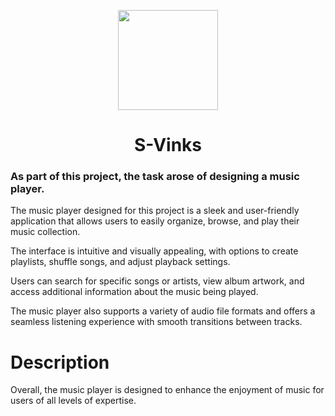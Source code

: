<p align="center">
  <img src="https://github.com/P1trusHka/Vplay/blob/master/decoration/Logo2.0.jpg" width="160" />
</p>
<h1 align="center">S-Vinks</h1></li>


<h3> As part of this project, the task arose of designing a music player. </h3>


The music player designed for this project is a sleek and user-friendly application that allows users to easily organize, browse, and play their music collection. 

The interface is intuitive and visually appealing, with options to create playlists, shuffle songs, and adjust playback settings. 

Users can search for specific songs or artists, view album artwork, and access additional information about the music being played. 

The music player also supports a variety of audio file formats and offers a seamless listening experience with smooth transitions between tracks. 


# Description
Overall, the music player is designed to enhance the enjoyment of music for users of all levels of expertise.



